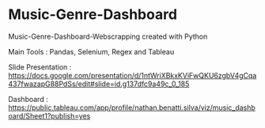 # Music-Genre-Dashboard
Music-Genre-Dashboard-Webscrapping created with Python

Main Tools : Pandas, Selenium, Regex and Tableau


Slide Presentation : https://docs.google.com/presentation/d/1ntWriXBkxKViFwQKU6zgbV4gCqa437fwazapG88PdSs/edit#slide=id.g137dfc9a49c_0_185

Dashboard : https://public.tableau.com/app/profile/nathan.benatti.silva/viz/music_dashboard/Sheet1?publish=yes
